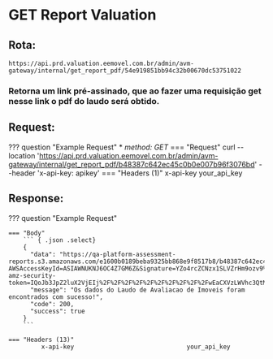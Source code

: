 # **GET** Report Valuation


## Rota:
    https://api.prd.valuation.eemovel.com.br/admin/avm-gateway/internal/get_report_pdf/54e919851bb94c32b00670dc53751022



### Retorna um link pré-assinado, que ao fazer uma requisição get nesse link o pdf do laudo será obtido.



## Request:
??? question  "Example Request"
    * *method: GET*
    === "Request"
            curl --location 'https://api.prd.valuation.eemovel.com.br/admin/avm-gateway/internal/get_report_pdf/b48387c642ec45c0b0e007b96f3076bd' --header 'x-api-key: apikey'
    === "Headers (1)"
             x-api-key                               your_api_key


## Response:
??? question  "Example Request"

    === "Body"
        ``` { .json .select}
        { 
          "data": "https://qa-platform-assessment-reports.s3.amazonaws.com/e1600b0189beba9325bb868e9f8517b8/b48387c642ec45c0b0e007b96f3076bd/assessment/b48387c642ec45c0b0e007b96f3076bd.pdf?AWSAccessKeyId=ASIAWNUKNJ6OC4Z7GM6Z&Signature=YZo4rcZCNzx1SLVZrHm9ozv9%2Bsc%3D&x-amz-security-token=IQoJb3JpZ2luX2VjEIj%2F%2F%2F%2F%2F%2F%2F%2F%2F%2FwEaCXVzLWVhc3QtMSJHMEUCIQCVPJkv1gU1R1P6DNaBrvbXPP5oCkwalYHLps1nYR0ehgIgcUjvugpiQOq0nWiS2S6V3yA0Y8kPC5AZhocA3ZwtIHcqsgMI4f%2F%2F%2F%2F%2F%2F%2F%2F%2F%2FARABGgw0NDE1OTgxNjg5ODgiDGXpHAHuusSETOMAaCqGA1MympO31uj6CVkiO3roCgZvbnjQLYlb79i1y3T1iu%2BjfXXPvsbRrxJgOe1DLTYp8bJI411YptWlDdHaZv816lAU6w9ZWyeY9VuvaC7Jf1Lta7W8kF%2B%2BhYz54mCfJrzddhMSPm5CApFFOwr9bX%2FDedZFnn2ynMgcWrYZAlFWcZBokTx1MoBC6NQZEUix%2FLVV8CpMWdrtyH4oVvCTzcNFJ1YjqntYUzvCwNiiJLbh3GlZsa3kGJZM1yzyyi%2FgiAeoxG7aoo6ac%2Fbg2%2FjMxni3nz0BCH9qZZXLWDrsobAR8pelQ2WQ4i8TGmo8mmxbGY7Y3olaP2IwN2FQT%2B1ra5UVvxURc0eaidkLVtq1LpA1avM18WiOV9gYeMK7Mc9bxOkNTYf6QhEmaYmBpRNpyYefU93iqzBNfhyOlyVg16RVTyvKu6%2B%2FwQcNveraioKJnNeOQeNpjd%2Bi1g5fMebdD83M6ui51oLF29gWrAzf3rbQODK4jmLbEDJLPfC2ZMynfVIoO7Eh%2FuWWmjCpmp%2BrBjqdAfS922qvjTLx5fEOYbaJOXEOGrQw6RBgDjxuIw8hccpbBOHTwefyWVR7r%2FV9wDfLLel9jg%2FOLZ1Zm6w%2BOvFuG%2FTocHhvUit49C2nATVr%2BP6RsJMm%2BvKtQRtftZJ%2BmTkisipGMADtIhbBIWVNxkADH5wX8ipX1GqoZijm4lAD86rU%2BIN5af1FRqnPudUbs7ytMWxphzYHPqx4N2rbR3E%3D&Expires=1701301614",
          "message": "Os dados do Laudo de Avaliacao de Imoveis foram encontrados com sucesso!",
          "code": 200,
          "success": true
        }
        ```

    === "Headers (13)"
             x-api-key                               your_api_key

